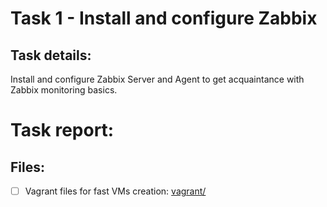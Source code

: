 # Task 1 - Install and configure Zabbix

## Task details:  
Install and configure Zabbix Server and Agent to get acquaintance with Zabbix monitoring basics.


# Task report:

## Files:
- [ ] Vagrant files for fast VMs creation: [vagrant/](./vagrant/)


## 